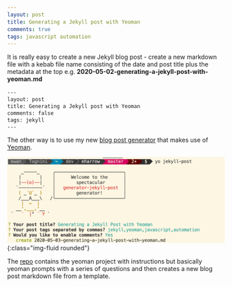 ```yaml
---
layout: post
title: Generating a Jekyll post with Yeoman
comments: true
tags: javascript automation
---
```

It is really easy to create a new Jekyll blog post - create a new markdown file with a kebab file name consisting of the date and post title plus the metadata at the top e.g. __2020-05-02-generating-a-jekyll-post-with-yeoman.md__
```
---
layout: post
title: Generating a Jekyll post with Yeoman
comments: false
tags: jekyll
---
```

The other way is to use my new [blog post generator](https://github.com/eharrow/generator-jekyll-post) that makes use of [Yeoman](https://yeoman.io).

![jekyll post yeoman generator screenshot](/public/images/jekyll-post-yeoman-generator.png){:class="img-fluid rounded"}

The [repo](https://github.com/eharrow/generator-jekyll-post) contains the yeoman project with instructions but basically yeoman prompts with a series of questions and then creates a new blog post markdown file from a template.



